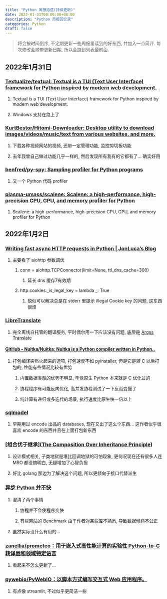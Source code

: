 ```yaml
---
title: "Python 周报拾遗(持续更新)"
date: 2022-01-31T00:00:00+08:00
description: "Python 周报回忆录"
categories: Python
draft: false
---
```


> 将会按时间倒序, 不定期更新一些周报里读到的好东西, 并加入一点简评. 每次修改会顺带更新日期, 所以会跑到列表最前面.

## 2022年1月31日

### [Textualize/textual: Textual is a TUI (Text User Interface) framework for Python inspired by modern web development.](https://github.com/Textualize/textual)

1. Textual is a TUI (Text User Interface) framework for Python inspired by modern web development.

2. Windows 支持在路上了

### [KurtBestor/Hitomi-Downloader: Desktop utility to download images/videos/music/text from various websites, and more.](https://github.com/KurtBestor/Hitomi-Downloader)

1. 下载各种视频网站的视频, 还带一定管理功能, 监控剪切板功能

2. 去年我曾自己做过功能几乎一样的, 然后发现所有我有的它都有了... 确实好用

### [benfred/py-spy: Sampling profiler for Python programs](https://github.com/benfred/py-spy)

1. 又一个 Python 代码 profiler

### [plasma-umass/scalene: Scalene: a high-performance, high-precision CPU, GPU, and memory profiler for Python](https://github.com/plasma-umass/scalene)

1. Scalene: a high-performance, high-precision CPU, GPU, and memory profiler for Python



## 2022年1月2日

### [Writing fast async HTTP requests in Python | JonLuca’s Blog](https://blog.jonlu.ca/posts/async-python-http)

1. 主要看了 aiohttp 参数调优
   
   1. conn = aiohttp.TCPConnector(limit=None, ttl_dns_cache=300)
      
      1. 延长 dns 缓存7有效期
   
   2. http.cookies._is_legal_key = lambda _: True
      
      1. 貌似可以解决总是在 stderr 里提示 illegal Cookie key 的问题, 这东西很烦

### [LibreTranslate](https://github.com/LibreTranslate/LibreTranslate)

1. 完全离线自托管的翻译服务, 平时偶尔用一下应该没有问题, 底层是 [Argos Translate](https://github.com/argosopentech/argos-translate)

#### [GitHub - Nuitka/Nuitka: Nuitka is a Python compiler written in Python..](https://github.com/Nuitka/Nuitka)

1. 打包编译突然火起来的选项, 打包速度不如 pyinstaller, 但是它是转 C 以后打包的, 性能有些情况比较有优势
   
   1. 内置数据类型的优势不明显, 毕竟原生 Python 本来就是 C 优化过的
   
   2. 协程程序有可能反向优化, 高并发协程测试了一下反而变慢了
   
   3. 纯计算有递归或多迭代的场景, 执行速度比原生快一倍以上

### [sqlmodel](https://github.com/tiangolo/sqlmodel)

1. 早期用过 encode 出品的 databases, 现在又出了这么个东西... 这作者似乎很喜欢 encode 的东西并且在上面打包新东西

### [组合优于继承]([The Composition Over Inheritance Principle](https://python-patterns.guide/gang-of-four/composition-over-inheritance/))

1. 设计模式相关, 子类地狱是堪比回调地狱的可怕现象, 更何况现在还有很多人连 MRO 都没搞明白, 无疑增加了心智负担

2. 好比 golang 那边为了解决这个问题, 所以更倾向于接口代替派生

### [异步 Python 并不快](https://calpaterson.com/async-python-is-not-faster.html)

1. 澄清了两个事情
   
   1. 协程并不会使程序变快
   
   2. 有些网站的 Benchmark 由于作者对某些库不熟悉, 导致数据倾斜不公正

2. 虽然实际没什么有用的...

### [zanellia/prometeo：用于嵌入式高性能计算的实验性 Python-to-C 转译器和领域特定语言](https://github.com/zanellia/prometeo)

1. 看起来不怎么更新了...

### [pywebio/PyWebIO：以脚本方式编写交互式 Web 应用程序。](https://github.com/pywebio/PyWebIO)

1. 有点像 streamlit, 不过似乎更简洁一些
